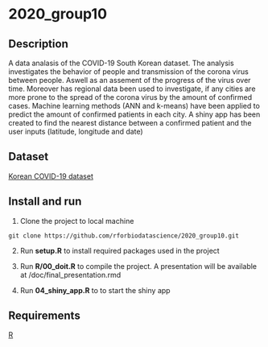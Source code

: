 # 2020_group10

## Description

A data analasis of the COVID-19 South Korean dataset. The analysis investigates the behavior of people and transmission of the corona virus between people. Aswell as an assement of the progress of the virus over time. Moreover has regional data been used to investigate, if any cities are more prone to the spread of the corona virus by the amount of confirmed cases. Machine learning methods (ANN and k-means) have been applied to predict the amount of confirmed patients in each city. A shiny app has been created to find the nearest distance between a confirmed patient and the user inputs (latitude, longitude and date)

## Dataset

[Korean COVID-19 dataset](https://www.kaggle.com/kimjihoo/coronavirusdataset)

## Install and run

1. Clone the project to local machine

```
git clone https://github.com/rforbiodatascience/2020_group10.git
```

2. Run **setup.R** to install required packages used in the project

3. Run **R/00_doit.R** to compile the project. A presentation will be available at /doc/final_presentation.rmd

4. Run **04_shiny_app.R** to to start the shiny app

## Requirements

[R](https://www.r-project.org/)


